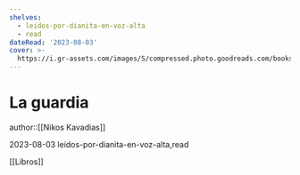 ```yaml
---
shelves:
  - leidos-por-dianita-en-voz-alta
  - read
dateRead: '2023-08-03'
cover: >-
  https://i.gr-assets.com/images/S/compressed.photo.goodreads.com/books/1607851099l/56266395._SX318_.jpg
---
```

# La guardia

author::[[Nikos Kavadias]]

2023-08-03
leidos-por-dianita-en-voz-alta,read

[[Libros]]